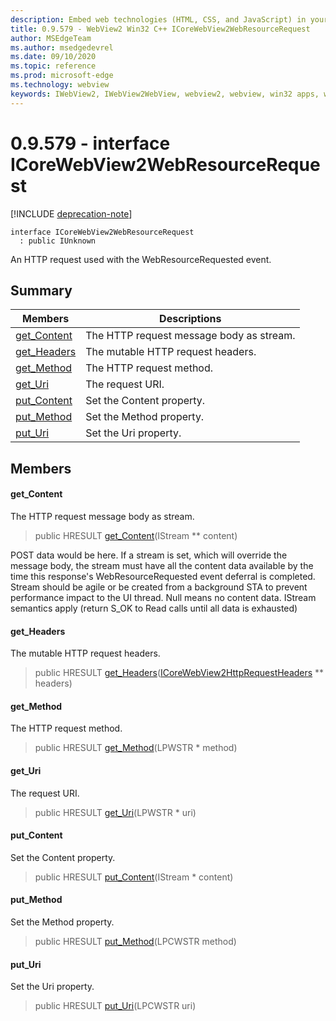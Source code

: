 ```yaml
---
description: Embed web technologies (HTML, CSS, and JavaScript) in your native applications with the Microsoft Edge WebView2 control
title: 0.9.579 - WebView2 Win32 C++ ICoreWebView2WebResourceRequest
author: MSEdgeTeam
ms.author: msedgedevrel
ms.date: 09/10/2020
ms.topic: reference
ms.prod: microsoft-edge
ms.technology: webview
keywords: IWebView2, IWebView2WebView, webview2, webview, win32 apps, win32, edge, ICoreWebView2, ICoreWebView2Controller, browser control, edge html, ICoreWebView2WebResourceRequest
---
```


# 0.9.579 - interface ICoreWebView2WebResourceRequest 

[!INCLUDE [deprecation-note](../../includes/deprecation-note.md)]

```
interface ICoreWebView2WebResourceRequest
  : public IUnknown
```

An HTTP request used with the WebResourceRequested event.

## Summary

 Members                        | Descriptions
--------------------------------|---------------------------------------------
[get_Content](#get_content) | The HTTP request message body as stream.
[get_Headers](#get_headers) | The mutable HTTP request headers.
[get_Method](#get_method) | The HTTP request method.
[get_Uri](#get_uri) | The request URI.
[put_Content](#put_content) | Set the Content property.
[put_Method](#put_method) | Set the Method property.
[put_Uri](#put_uri) | Set the Uri property.

## Members

#### get_Content 

The HTTP request message body as stream.

> public HRESULT [get_Content](#get_content)(IStream ** content)

POST data would be here. If a stream is set, which will override the message body, the stream must have all the content data available by the time this response's WebResourceRequested event deferral is completed. Stream should be agile or be created from a background STA to prevent performance impact to the UI thread. Null means no content data. IStream semantics apply (return S_OK to Read calls until all data is exhausted)

#### get_Headers 

The mutable HTTP request headers.

> public HRESULT [get_Headers](#get_headers)([ICoreWebView2HttpRequestHeaders](icorewebview2httprequestheaders.md) ** headers)

#### get_Method 

The HTTP request method.

> public HRESULT [get_Method](#get_method)(LPWSTR * method)

#### get_Uri 

The request URI.

> public HRESULT [get_Uri](#get_uri)(LPWSTR * uri)

#### put_Content 

Set the Content property.

> public HRESULT [put_Content](#put_content)(IStream * content)

#### put_Method 

Set the Method property.

> public HRESULT [put_Method](#put_method)(LPCWSTR method)

#### put_Uri 

Set the Uri property.

> public HRESULT [put_Uri](#put_uri)(LPCWSTR uri)

